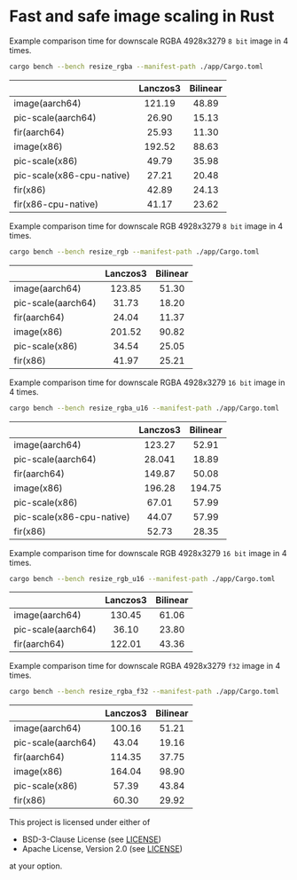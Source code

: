 # Fast and safe image scaling in Rust

Example comparison time for downscale RGBA 4928x3279 `8 bit` image in 4 times.

```bash
cargo bench --bench resize_rgba --manifest-path ./app/Cargo.toml
```

|                           | Lanczos3 | Bilinear |
|---------------------------|:--------:|:--------:|
| image(aarch64)            |  121.19  |  48.89   |
| pic-scale(aarch64)        |  26.90   |  15.13   |
| fir(aarch64)              |  25.93   |  11.30   |
| image(x86)                |  192.52  |  88.63   |
| pic-scale(x86)            |  49.79   |  35.98   |
| pic-scale(x86-cpu-native) |  27.21   |  20.48   |
| fir(x86)                  |  42.89   |  24.13   |
| fir(x86-cpu-native)       |  41.17   |  23.62   |

Example comparison time for downscale RGB 4928x3279 `8 bit` image in 4 times.

```bash
cargo bench --bench resize_rgb --manifest-path ./app/Cargo.toml
```

|                    | Lanczos3 | Bilinear |
|--------------------|:--------:|:--------:|
| image(aarch64)     |  123.85  |  51.30   |
| pic-scale(aarch64) |  31.73   |  18.20   |
| fir(aarch64)       |  24.04   |  11.37   |
| image(x86)         |  201.52  |  90.82   |
| pic-scale(x86)     |  34.54   |  25.05   |
| fir(x86)           |  41.97   |  25.21   |

Example comparison time for downscale RGBA 4928x3279 `16 bit` image in 4 times.

```bash
cargo bench --bench resize_rgba_u16 --manifest-path ./app/Cargo.toml
```

|                           | Lanczos3 | Bilinear |
|---------------------------|:--------:|:--------:|
| image(aarch64)            |  123.27  |  52.91   |
| pic-scale(aarch64)        |  28.041  |  18.89   |
| fir(aarch64)              |  149.87  |  50.08   |
| image(x86)                |  196.28  |  194.75  |
| pic-scale(x86)            |  67.01   |  57.99   |
| pic-scale(x86-cpu-native) |  44.07   |  57.99   |
| fir(x86)                  |  52.73   |  28.35   |

Example comparison time for downscale RGB 4928x3279 `16 bit` image in 4 times.

```bash
cargo bench --bench resize_rgb_u16 --manifest-path ./app/Cargo.toml
```

|                    | Lanczos3 | Bilinear |
|--------------------|:--------:|:--------:|
| image(aarch64)     |  130.45  |  61.06   |
| pic-scale(aarch64) |  36.10   |  23.80   |
| fir(aarch64)       |  122.01  |  43.36   |

Example comparison time for downscale RGBA 4928x3279 `f32` image in 4 times.

```bash
cargo bench --bench resize_rgba_f32 --manifest-path ./app/Cargo.toml
```

|                    | Lanczos3 | Bilinear |
|--------------------|:--------:|:--------:|
| image(aarch64)     |  100.16  |  51.21   |
| pic-scale(aarch64) |  43.04   |  19.16   |
| fir(aarch64)       |  114.35  |  37.75   |
| image(x86)         |  164.04  |  98.90   |
| pic-scale(x86)     |  57.39   |  43.84   |
| fir(x86)           |  60.30   |  29.92   |

This project is licensed under either of

- BSD-3-Clause License (see [LICENSE](LICENSE.md))
- Apache License, Version 2.0 (see [LICENSE](LICENSE-APACHE.md))

at your option.
